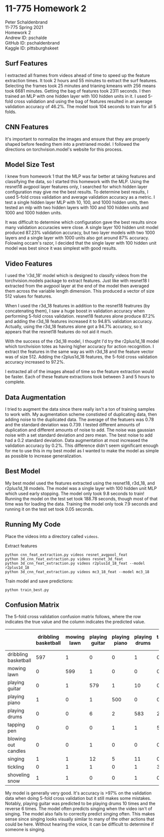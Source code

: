 # 11-775 Homework 2

Peter Schaldenbrand <br/>
11-775 Spring 2021<br/>
Homework 2 <br/>
Andrew ID: pschalde <br/>
GitHub ID: pschaldenbrand <br/>
Kaggle ID: pittsburghskeet

## Surf Features

I extracted all frames from videos ahead of time to speed up the feature extraction times.  It took 2 hours and 55 minutes to extract the surf features.  Selecting the frames took 25 minutes and trianing kmeans with 256 means took 6681 minutes.  Getting the bag of features took 2311 seconds.  I then trained an MLP with one hidden layer with 100 hidden units in it.  I used 5-fold cross validation and using the bag of features resulted in an average validation accuracy of 46.2%.  The model took 104 seconds to train for all 5 folds.

## CNN Features

It's important to normalize the images and ensure that they are properly shaped before feeding them into a pretrianed model.  I followed the directions on torchvision.model's website for this process.

## Model Size Test

I knew from homework 1 that the MLP was far better at taking features and classifying the data, so I started this homework with the MLP.  Using the resnet18 avgpool layer features only, I searched for which hidden layer configuration may give me the best results.  To determine best results, I used 5-fold cross validation and average validation accuracy as a metric.  I test a single hidden layer MLP with 10, 100, and 1000 hidden units, then tested an mlp with two hidden layers with 100 and 100 hidden units and 1000 and 1000 hidden units.

It was difficult to determine which configuration gave the best results since many validation accuracies were close.  A single layer 100 hidden unit model produced 87.23% validation accuracy, but two layer models with two 1000 layers and a single layer with 1000 units also got around 87% accuracy. Folowing occam's razor, I decided that the single layer with 100 hidden unit model was best since it was simplest with good results.

## Video Features

I used the 'r3d_18' model which is designed to classify videos from the torchvision.models package to extract features.  Just like with resnet18 I extracted from the avgpool layer at the end of the model then averaged them across the variable length dimension. This produced a vector of size 512 values for features.

When I used the r3d_18 features in addition to the resnet18 featrures (by concatenating them), I saw a huge boost in validation accuracy when performing 5-fold cross validation.  resnet18 features alone produce 87.2% and adding the r3d_18 features increased it to 94.8% validation accuracy.  Actually, using the r3d_18 features alone got a 94.7% accuracy, so it appears that the resnet18 features do not aid it much.

With the success of the r3d_18 model, I thought I'd try the r2plus1d_18 model which torchvision totes as having higher accuracy for action recognition.  I extract the features in the same way as with r3d_18 and the feature vector was of size 512. Adding the r2plus1d_18 features, the 5-fold cross validation accuracy increased to 97.2%.

I extracted all of the images ahead of time so the feature extraction would be faster.  Each of these feature extractions took between 3 and 5 hours to complete.

## Data Augmentation

I tried to augment the data since there really isn't a ton of training samples to work with.  My augmentation scheme constisted of duplicating data, then adding noise to the duplicated data.  The average of the featuers was 0.78 and the standard deviation was 0.739.  I tested different amounts of duplication and different amounts of noise to add.  The noise was gaussian noise with a set standard deviation and zero mean.  The best noise to add had a 0.2 standard deviation. Data augmentation at most increased the validation accuracy by 0.2%.  This difference didn't seem significant enough for me to use this in my best model as I wanted to make the model as simple as possible to increase generalization.

## Best Model

My best model used the features extracted using the resnet18, r3d_18, and r2plus1d_18 models.  The model was a single layer with 100 hidden unit MLP which used early stopping.  The model only took 9.8 seconds to train!  Running the model on the test set took 188.78 seconds, though most of that time was for loading the data. Training the model only took 7.9 seconds and running it on the test set took 0.05 seconds.


## Running My Code

Place the videos into a directory called ```videos```.

Extract features

```
python cnn_feat_extraction.py videos resnet_avgpool_feat
python 3d_cnn_feat_extraction.py videos resnet_3d_feat
python 3d_cnn_feat_extraction.py videos r2plus1d_18_feat --model r2plus1d_18
python 3d_cnn_feat_extraction.py videos mc3_18_feat --model mc3_18
```

Train model and save predictions:

```
python train_best.py
```

## Confusion Matrix

The 5-fold cross validation confusion matrix follows, where the row indicates the true value and the column indicates the predicted value.

|                             | dribbling <br>basketball | mowing <br>lawn | playing <br>guitar | playing <br>piano | playing <br>drums | tapping<br> pen | blowing <br>out <br>candles | singing | tickling | shoveling <br>snow |
|-----------------------------|--------------------------|-----------------|--------------------|-------------------|-------------------|-----------------|-----------------------------|---------|----------|--------------------|
| dribbling <br>basketball    | 597                      | 1               | 0                  | 0                 | 1                 | 0               | 0                           | 0       | 1        | 1                  |
| mowing <br>lawn             | 0                        | 599             | 1                  | 0                 | 0                 | 0               | 0                           | 0       | 0        | 1                  |
| playing <br>guitar          | 0                        | 1               | 579                | 1                 | 10                | 0               | 1                           | 7       | 1        | 1                  |
| playing <br>piano           | 1                        | 0               | 1                  | 500               | 0                 | 0               | 2                           | 5       | 0        | 0                  |
| playing <br>drums           | 0                        | 0               | 6                  | 2                 | 583               | 2               | 1                           | 7       | 0        | 0                  |
| tapping<br> pen             | 0                        | 0               | 0                  | 1                 | 1                 | 520             | 0                           | 2       | 1        | 1                  |
| blowing <br>out <br>candles | 0                        | 0               | 1                  | 0                 | 0                 | 0               | 592                         | 3       | 5        | 0                  |
| singing                     | 1                        | 1               | 12                 | 5                 | 11                | 0               | 7                           | 556     | 6        | 2                  |
| tickling                    | 0                        | 1               | 1                  | 0                 | 1                 | 3               | 4                           | 3       | 407      | 0                  |
| shoveling <br>snow          | 1                        | 1               | 0                  | 0                 | 1                 | 0               | 0                           | 0       | 0        | 598                |

My model is generally very good.  It's accuracy is >97% on the validation data when doing 5-fold cross validation but it still makes some mistakes.  Notably, playing guitar was predicted to be playing drums 10 times and the reverse 6 times.  The model often predicts singing when the video isn't of singing.  The model also fails to correctly predict singing often. This makes sense since singing looks visually similar to many of the other actions that could be here.  Without hearing the voice, it can be difficult to determine if someone is singing.
